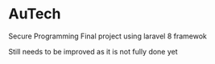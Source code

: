 # AuTech
Secure Programming Final project using laravel 8 framewok


Still needs to be improved
as it is not fully done yet 
